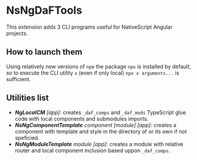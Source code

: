 # NsNgDaFTools

This extension adds 3 CLI programs useful
for NativeScript Angular projects.

## How to launch them

Using relatively new versions of `npm`
the package `npx` is installed by default,
so to execute the CLI utility `x` (even if
only local) `npx x arguments...` is
sufficient.

## Utilities list

- _**NgLocalCM** [app]_: creates `_daf_comps`
and `_daf_mods` TypeScript glue code with
local components and submodules imports.
- _**NsNgComponentTemplate** component [module] [app]_:
creates a component with template and style
in the directory of _<module>_ or its own if not
speficied.
- _**NsNgModuleTemplate** module [app]_:
creates a module with relative router and local
component inclusion based uppon `_daf_comps`.
